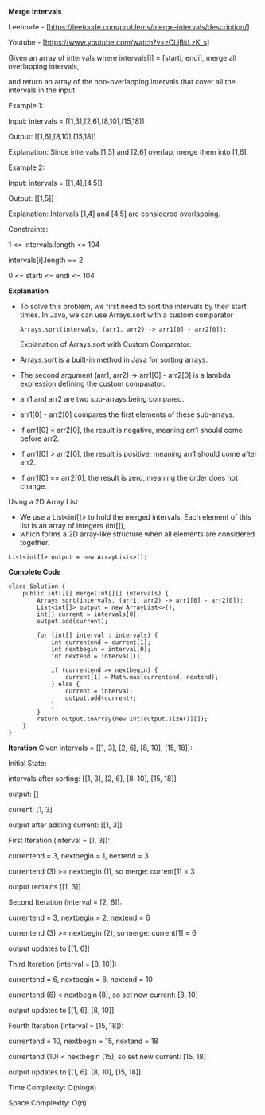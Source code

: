 **Merge Intervals** 

Leetcode - [https://leetcode.com/problems/merge-intervals/description/]

Youtube - [https://www.youtube.com/watch?v=zCLjBkLzK_s]

Given an array of intervals where intervals[i] = [starti, endi], merge all overlapping intervals, 

and return an array of the non-overlapping intervals that cover all the intervals in the input.

Example 1:

Input: intervals = [[1,3],[2,6],[8,10],[15,18]]

Output: [[1,6],[8,10],[15,18]]

Explanation: Since intervals [1,3] and [2,6] overlap, merge them into [1,6].

Example 2:

Input: intervals = [[1,4],[4,5]]

Output: [[1,5]]

Explanation: Intervals [1,4] and [4,5] are considered overlapping.
 
Constraints:

1 <= intervals.length <= 104

intervals[i].length == 2

0 <= starti <= endi <= 104

**Explanation**

- To solve this problem, we first need to sort the intervals by their start times. In Java, we can use Arrays.sort with a custom comparator
  ```
  Arrays.sort(intervals, (arr1, arr2) -> arr1[0] - arr2[0]);
  ```
  Explanation of Arrays.sort with Custom Comparator:

- Arrays.sort is a built-in method in Java for sorting arrays.
- The second argument (arr1, arr2) -> arr1[0] - arr2[0] is a lambda expression defining the custom comparator.
- arr1 and arr2 are two sub-arrays being compared.
- arr1[0] - arr2[0] compares the first elements of these sub-arrays.
- If arr1[0] < arr2[0], the result is negative, meaning arr1 should come before arr2.
- If arr1[0] > arr2[0], the result is positive, meaning arr1 should come after arr2.
- If arr1[0] == arr2[0], the result is zero, meaning the order does not change.

Using a 2D Array List

- We use a List<int[]> to hold the merged intervals. Each element of this list is an array of integers (int[]), 
- which forms a 2D array-like structure when all elements are considered together.

```
List<int[]> output = new ArrayList<>();
```

**Complete Code**
```
class Solution {
    public int[][] merge(int[][] intervals) {
        Arrays.sort(intervals, (arr1, arr2) -> arr1[0] - arr2[0]);
        List<int[]> output = new ArrayList<>();
        int[] current = intervals[0];
        output.add(current);

        for (int[] interval : intervals) {
            int currentend = current[1];
            int nextbegin = interval[0];
            int nextend = interval[1];

            if (currentend >= nextbegin) {
                current[1] = Math.max(currentend, nextend);
            } else {
                current = interval;
                output.add(current);
            }
        }
        return output.toArray(new int[output.size()][]);
    }
}
```

**Iteration**
Given intervals = [[1, 3], [2, 6], [8, 10], [15, 18]]:

Initial State:

intervals after sorting: [[1, 3], [2, 6], [8, 10], [15, 18]]

output: []

current: [1, 3]

output after adding current: [[1, 3]]

First Iteration (interval = [1, 3]):

currentend = 3, nextbegin = 1, nextend = 3

currentend (3) >= nextbegin (1), so merge: current[1] = 3

output remains [[1, 3]]

Second Iteration (interval = [2, 6]):

currentend = 3, nextbegin = 2, nextend = 6

currentend (3) >= nextbegin (2), so merge: current[1] = 6

output updates to [[1, 6]]

Third Iteration (interval = [8, 10]):

currentend = 6, nextbegin = 8, nextend = 10

currentend (6) < nextbegin (8), so set new current: [8, 10]

output updates to [[1, 6], [8, 10]]

Fourth Iteration (interval = [15, 18]):

currentend = 10, nextbegin = 15, nextend = 18

currentend (10) < nextbegin (15), so set new current: [15, 18]

output updates to [[1, 6], [8, 10], [15, 18]]

Time Complexity: O(nlogn)

Space Complexity: O(n)
